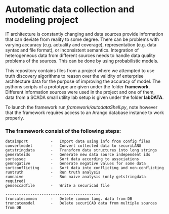# Automatic data collection and modeling project

IT architecture is constantly changing and data sources provide information that can deviate from reality to some degree. There can be problems with varying accuracy (e.g. actuality and coverage), representation (e.g. data syntax and file format), or inconsistent semantics. Integration of heterogeneous data from different sources needs to handle data quality problems of the sources. This can be done by using probabilistic models. 

This repository contains files from a project where we attempted to use truth discovery algorithms to reason over the validity of enterprise architecture data for the purpose of improving the accuracy of model. The pythons scripts of a prototype are given under the folder **framework**. Different information sources were used in the project and one of them, data from a SCADA small utility lab setup is given under the folder **labDATA**.

To launch the framework run *framework/autodataShell.py*, note however that the framework requires access to an Arango database instance to work properly.

### The framework consist of the following steps:
    
    dataimport          -   Import data using info from config files
    convertmodel        -   Convert collected data to securiLANG
    getstringdata       -   Transform data structures into long strings
    generateids         -   Generate new data source independent ids
    sortassoc           -   Sort data according to associations
    gennegative         -   Generate negative values for some data
    sortconflicting     -   Sort data into conflicting and non-conflicting
    runtruth            -   Run truth analysis
    runnaive            -   Run naive analysis (only getstringdata required)
    genseccadfile       -   Write a securicad file

    ------------------------------------------
    truncatecommon      -   Delete common lang. data from DB
    truncatemodel       -   Delete securiCAD data from multiple sources from DB

